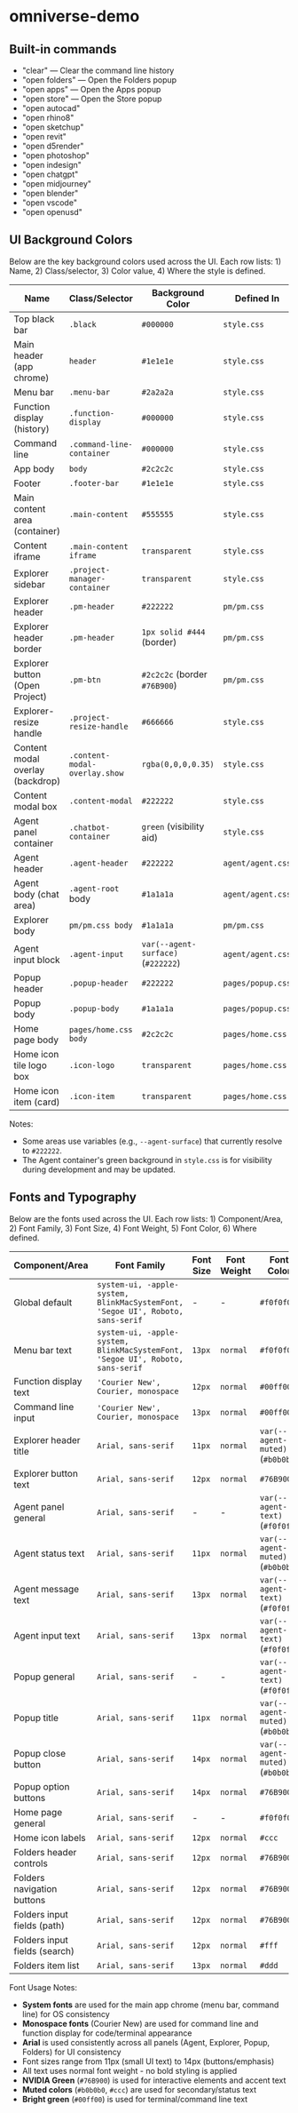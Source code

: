# omniverse-demo

## Built-in commands

- "clear" — Clear the command line history
- "open folders" — Open the Folders popup
- "open apps" — Open the Apps popup
- "open store" — Open the Store popup
- "open autocad"
- "open rhino8"
- "open sketchup"
- "open revit"
- "open d5render"
- "open photoshop"
- "open indesign" 
- "open chatgpt" 
- "open midjourney" 
- "open blender" 
- "open vscode" 
- "open openusd" 

## UI Background Colors

Below are the key background colors used across the UI. Each row lists: 1) Name, 2) Class/selector, 3) Color value, 4) Where the style is defined.

| Name | Class/Selector | Background Color | Defined In |
|------|-----------------|------------------|------------|
| Top black bar | `.black` | `#000000` | `style.css` |
| Main header (app chrome) | `header` | `#1e1e1e` | `style.css` |
| Menu bar | `.menu-bar` | `#2a2a2a` | `style.css` |
| Function display (history) | `.function-display` | `#000000` | `style.css` |
| Command line | `.command-line-container` | `#000000` | `style.css` |
| App body | `body` | `#2c2c2c` | `style.css` |
| Footer | `.footer-bar` | `#1e1e1e` | `style.css` |
| Main content area (container) | `.main-content` | `#555555` | `style.css` |
| Content iframe | `.main-content iframe` | `transparent` | `style.css` |
| Explorer sidebar | `.project-manager-container` | `transparent` | `style.css` |
| Explorer header | `.pm-header` | `#222222` | `pm/pm.css` |
| Explorer header border | `.pm-header` | `1px solid #444` (border) | `pm/pm.css` |
| Explorer button (Open Project) | `.pm-btn` | `#2c2c2c` (border `#76B900`) | `pm/pm.css` |
| Explorer-resize handle | `.project-resize-handle` | `#666666` | `style.css` |
| Content modal overlay (backdrop) | `.content-modal-overlay.show` | `rgba(0,0,0,0.35)` | `style.css` |
| Content modal box | `.content-modal` | `#222222` | `style.css` |
| Agent panel container | `.chatbot-container` | `green` (visibility aid) | `style.css` |
| Agent header | `.agent-header` | `#222222` | `agent/agent.css` |
| Agent body (chat area) | `.agent-root` body | `#1a1a1a` | `agent/agent.css` |
| Explorer body | `pm/pm.css body` | `#1a1a1a` | `pm/pm.css` |
| Agent input block | `.agent-input` | `var(--agent-surface)` (`#222222`) | `agent/agent.css` |
| Popup header | `.popup-header` | `#222222` | `pages/popup.css` |
| Popup body | `.popup-body` | `#1a1a1a` | `pages/popup.css` |
| Home page body | `pages/home.css body` | `#2c2c2c` | `pages/home.css` |
| Home icon tile logo box | `.icon-logo` | `transparent` | `pages/home.css` |
| Home icon item (card) | `.icon-item` | `transparent` | `pages/home.css` |

Notes:
- Some areas use variables (e.g., `--agent-surface`) that currently resolve to `#222222`.
- The Agent container's green background in `style.css` is for visibility during development and may be updated.

## Fonts and Typography

Below are the fonts used across the UI. Each row lists: 1) Component/Area, 2) Font Family, 3) Font Size, 4) Font Weight, 5) Font Color, 6) Where defined.

| Component/Area | Font Family | Font Size | Font Weight | Font Color | Defined In |
|----------------|-------------|-----------|-------------|------------|------------|
| Global default | `system-ui, -apple-system, BlinkMacSystemFont, 'Segoe UI', Roboto, sans-serif` | - | - | `#f0f0f0` | `style.css` body |
| Menu bar text | `system-ui, -apple-system, BlinkMacSystemFont, 'Segoe UI', Roboto, sans-serif` | `13px` | `normal` | `#f0f0f0` | `style.css` |
| Function display text | `'Courier New', Courier, monospace` | `12px` | `normal` | `#00ff00` | `style.css` |
| Command line input | `'Courier New', Courier, monospace` | `13px` | `normal` | `#00ff00` | `style.css` |
| Explorer header title | `Arial, sans-serif` | `11px` | `normal` | `var(--agent-muted)` (`#b0b0b0`) | `pm/pm.css` |
| Explorer button text | `Arial, sans-serif` | `12px` | `normal` | `#76B900` | `pm/pm.css` |
| Agent panel general | `Arial, sans-serif` | - | - | `var(--agent-text)` (`#f0f0f0`) | `agent/agent.css` |
| Agent status text | `Arial, sans-serif` | `11px` | `normal` | `var(--agent-muted)` (`#b0b0b0`) | `agent/agent.css` |
| Agent message text | `Arial, sans-serif` | `13px` | `normal` | `var(--agent-text)` (`#f0f0f0`) | `agent/agent.css` |
| Agent input text | `Arial, sans-serif` | `13px` | `normal` | `var(--agent-text)` (`#f0f0f0`) | `agent/agent.css` |
| Popup general | `Arial, sans-serif` | - | - | `var(--agent-text)` (`#f0f0f0`) | `pages/popup.css` |
| Popup title | `Arial, sans-serif` | `11px` | `normal` | `var(--agent-muted)` (`#b0b0b0`) | `pages/popup.css` |
| Popup close button | `Arial, sans-serif` | `14px` | `normal` | `var(--agent-muted)` (`#b0b0b0`) | `pages/popup.css` |
| Popup option buttons | `Arial, sans-serif` | `14px` | `normal` | `#76B900` | `pages/popup.css` |
| Home page general | `Arial, sans-serif` | - | - | `#f0f0f0` | `pages/home.css` |
| Home icon labels | `Arial, sans-serif` | `12px` | `normal` | `#ccc` | `pages/home.css` |
| Folders header controls | `Arial, sans-serif` | `12px` | `normal` | `#76B900` | `folders/folders.css` |
| Folders navigation buttons | `Arial, sans-serif` | `12px` | `normal` | `#76B900` | `folders/folders.css` |
| Folders input fields (path) | `Arial, sans-serif` | `12px` | `normal` | `#76B900` | `folders/folders.css` |
| Folders input fields (search) | `Arial, sans-serif` | `12px` | `normal` | `#fff` | `folders/folders.css` |
| Folders item list | `Arial, sans-serif` | `13px` | `normal` | `#ddd` | `folders/folders.css` |

Font Usage Notes:
- **System fonts** are used for the main app chrome (menu bar, command line) for OS consistency
- **Monospace fonts** (Courier New) are used for command line and function display for code/terminal appearance
- **Arial** is used consistently across all panels (Agent, Explorer, Popup, Folders) for UI consistency
- Font sizes range from 11px (small UI text) to 14px (buttons/emphasis)
- All text uses normal font weight - no bold styling is applied
- **NVIDIA Green** (`#76B900`) is used for interactive elements and accent text
- **Muted colors** (`#b0b0b0`, `#ccc`) are used for secondary/status text
- **Bright green** (`#00ff00`) is used for terminal/command line text